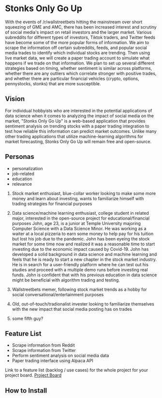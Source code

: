 # Stonks Only Go Up

With the events of /r/wallstreetbets hitting the mainstream over short squeezing of GME and AMC, there has been increased interest and scrutiny of social media's impact on retail investors and the larger market. Various subreddits for different types of investors, Tiktok traders, and Twitter feeds have become some of the more popular forms of information. We aim to scrape the information off certain subreddits, feeds, and popular social media trades to identify which individual stocks are trending. Then using live market data, we will create a paper trading account to simulate what happens if we trade on that information. We plan to set up several different strategies based on timing, whether sentiment is similar across platforms, whether there are any outliers which correlate stronger with positive trades, and whether there are particular financial vehicles (crypto, options, pennystocks, stonks) that are more susceptible.

## Vision

For individual hobbyists who are interested in the potential applications of data science when it comes to analyzing the impact of social media on the market, "Stonks Only Go Up" is a web-based application that provides sentiment analysis on trending stocks with a paper trading integration to test how reliable this information can predict market outcomes. Unlike many other trading applications that utilize machine-learning algorithms for market forecasting, Stonks Only Go Up will remain free and open-source.

## Personas

* personalization
* job-related
* education
* relevance

1. Stock market enthusiast, blue-collar worker looking to make some more money and learn about investing, wants to familiarize himself with trading strategies for financial purposes
2. Data science/machine learning enthusiast, college student in related major, interested in the open-source project for educational/financial purposes
John, age 23, is a junior at Temple University majoring Computer Science with a Data Science Minor. He was working as a waiter at a local pizzeria to earn some money to help pay for his tuition but lost his job due to the pandemic. John has been eyeing the stock market for some time now and realized it was a reasonable time to start investing due to the economic impact caused by Covid-19. 
John has developed a solid background in data science and machine learning and feels that he is ready to start a new chapter in the stock market industry. He is in search for a user-friendly platform where he can test out his studies and proceed with a multiple demo runs before investing real funds. John is confident that with his previous education in data science might be beneficial with algorithm trading and testing. 

3. Wallstreetbets memer, following stock market trends as a hobby for social conversational/entertainment purposes
4. Old, out-of-touch/tradionalist invester looking to familiarize themselves with the new impact that social media posting has on trades
5. some fifth guy?

## Feature List

* Scrape information from Reddit
* Scrape information from Twitter
* Perform sentiment analysis on social media data
* Paper trading interface using Alpaca API

Link to  a feature list (backlog / use cases) for the whole project for your project board.
[Project Board](https://trello.com/b/mm51f6Tv/stonks-only-go-up)

## How to Install
